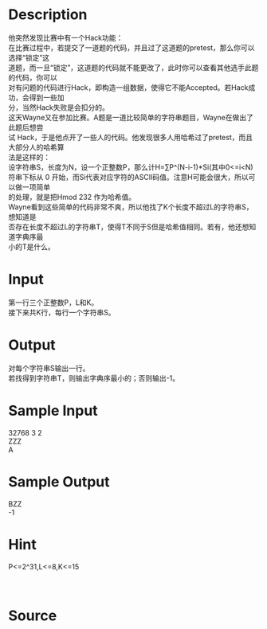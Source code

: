
# Description

<div class="content"><div></div>
<div>他突然发现比赛中有一个Hack功能：</div>
<div>在比赛过程中，若提交了一道题的代码，并且过了这道题的pretest，那么你可以选择“锁定”这</div>
<div>道题，而一旦“锁定”，这道题的代码就不能更改了，此时你可以查看其他选手此题的代码，你可以</div>
<div>对有问题的代码进行Hack，即构造一组数据，使得它不能Accepted。若Hack成功，会得到一些加</div>
<div>分，当然Hack失败是会扣分的。</div>
<div>这天Wayne又在参加比赛。A题是一道比较简单的字符串题目，Wayne在做出了此题后想尝</div>
<div>试 Hack，于是他点开了一些人的代码。他发现很多人用哈希过了pretest，而且大部分人的哈希算</div>
<div>法是这样的：</div>
<div>设字符串S，长度为N，设一个正整数P，那么计H=∑P^(N-i-1)*Si(其中0&lt;=i&lt;N)</div>
<div>符串下标从 0 开始，而Si代表对应字符的ASCII码值。注意H可能会很大，所以可以做一项简单</div>
<div>的处理，就是把Hmod 232 作为哈希值。</div>
<div>Wayne看到这些简单的代码非常不爽，所以他找了K个长度不超过L的字符串S，想知道是</div>
<div>否存在长度不超过L的字符串T，使得T不同于S但是哈希值相同。若有，他还想知道字典序最</div>
<div>小的T是什么。</div>
<div></div>
<p></p></div>

# Input

<div class="content"><div></div>
<div>第一行三个正整数P，L和K。</div>
<div>接下来共K行，每行一个字符串S。</div>
<div>
<p></p>
</div></div>

# Output

<div class="content"><div></div>
<div>对每个字符串S输出一行。</div>
<div>若找得到字符串T，则输出字典序最小的；否则输出-1。</div>
<div>
<p></p>
</div></div>

# Sample Input

<div class="content"><span class="sampledata">32768 3 2<br/>
ZZZ<br/>
A</span></div>

# Sample Output

<div class="content"><span class="sampledata">BZZ<br/>
-1<br/>
</span></div>

# Hint

<div class="content"><p></p><div>P&lt;=2^31,L&lt;=8,K&lt;=15</div><br/>
<div></div><br/>
<p></p><p></p></div>

# Source

<div class="content"><p><a href="problemset.php?search="></a></p></div>

